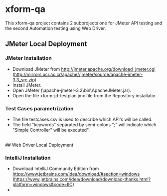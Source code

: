 # xform-qa
This xform-qa project contains 2 subprojects one for JMeter API testing and the second Automation testing using Web Driver.

## JMeter Local Deployment

### JMeter Installation
* Download JMeter from http://jmeter.apache.org/download_jmeter.cgi (http://mirrors.ucr.ac.cr/apache//jmeter/source/apache-jmeter-3.3_src.zip)
* Install JMeter.
* Open JMeter (\apache-jmeter-3.2\bin\ApacheJMeter.jar).
* Open the file xform-jd-testplan.jmx file from the Repository installatio .

### Test Cases parametrization
* The file testcases.csv is used to describe which API's will be called.
* The field "keywords" separated by semi-colons ";" will indicate which "Simple Controller" will be executed". 

<br>
## Web Driver Local Deployment

### IntelliJ Installation

* Download IntelliJ Community Edition from https://www.jetbrains.com/idea/download/#section=windows (https://www.jetbrains.com/idea/download/download-thanks.html?platform=windows&code=IIC)
* 
